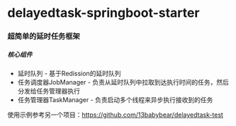 # delayedtask-springboot-starter
### 超简单的延时任务框架  
##### 核心组件
- 延时队列 - 基于Redission的延时队列
- 任务调度器JobManager - 负责从延时队列中拉取到达执行时间的任务，然后分发给任务管理器执行
- 任务管理器TaskManager - 负责启动多个线程来异步执行接收到的任务  

使用示例参考另一个项目：https://github.com/13babybear/delayedtask-test
